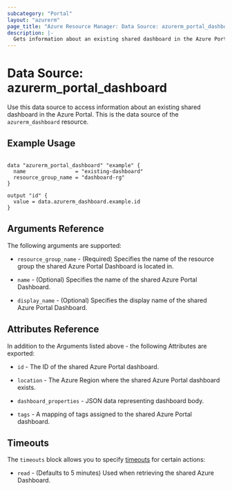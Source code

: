 ```yaml
---
subcategory: "Portal"
layout: "azurerm"
page_title: "Azure Resource Manager: Data Source: azurerm_portal_dashboard"
description: |-
  Gets information about an existing shared dashboard in the Azure Portal.
---
```


# Data Source: azurerm_portal_dashboard

Use this data source to access information about an existing shared dashboard in the Azure Portal. This is the data source of the `azurerm_dashboard` resource.

## Example Usage

```hcl

data "azurerm_portal_dashboard" "example" {
  name                = "existing-dashboard"
  resource_group_name = "dashboard-rg"
}

output "id" {
  value = data.azurerm_dashboard.example.id
}
```

## Arguments Reference

The following arguments are supported:

* `resource_group_name` - (Required) Specifies the name of the resource group the shared Azure Portal Dashboard is located in.

* `name` - (Optional) Specifies the name of the shared Azure Portal Dashboard.

* `display_name` - (Optional) Specifies the display name of the shared Azure Portal Dashboard.

## Attributes Reference

In addition to the Arguments listed above - the following Attributes are exported:

* `id` - The ID of the shared Azure Portal dashboard.

* `location` - The Azure Region where the shared Azure Portal dashboard exists.

* `dashboard_properties` - JSON data representing dashboard body.

* `tags` - A mapping of tags assigned to the shared Azure Portal dashboard.

## Timeouts

The `timeouts` block allows you to specify [timeouts](https://www.terraform.io/language/resources/syntax#operation-timeouts) for certain actions:

* `read` - (Defaults to 5 minutes) Used when retrieving the shared Azure Dashboard.
